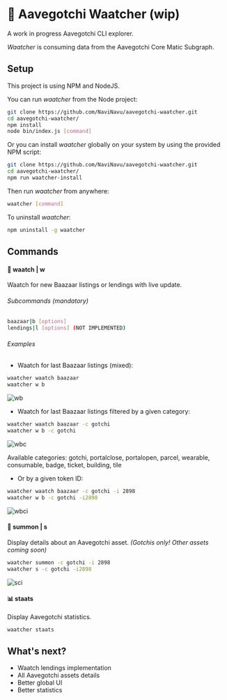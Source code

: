 # 👻 Aavegotchi Waatcher (wip)

A work in progress Aavegotchi CLI explorer.

*Waatcher* is consuming data from the Aavegotchi Core Matic Subgraph.


## Setup
This project is using NPM and NodeJS.

You can run *waatcher* from the Node project:
```bash
git clone https://github.com/NaviNavu/aavegotchi-waatcher.git
cd aavegotchi-waatcher/
npm install
node bin/index.js [command]
```

Or you can install *waatcher* globally on your system by using the provided NPM script:
```bash
git clone https://github.com/NaviNavu/aavegotchi-waatcher.git
cd aavegotchi-waatcher/
npm run waatcher-install
```

Then run *waatcher* from anywhere:
```bash
waatcher [command]
```

To uninstall *waatcher*:
```bash
npm uninstall -g waatcher
```


## Commands

#### 👀 waatch | w

Waatch for new Baazaar listings or lendings with live update.

###### Subcommands (mandatory)

```bash
baazaar|b [options]
lendings|l [options] (NOT IMPLEMENTED)
```

###### Examples

- Waatch for last Baazaar listings (mixed):
```bash
waatcher waatch baazaar
waatcher w b
```
![wb](https://user-images.githubusercontent.com/77575346/170732647-2ad80c1f-6b4d-4de0-94b2-b284eea1f9a9.png)


- Waatch for last Baazaar listings filtered by a given category:

```bash
waatcher waatch baazaar -c gotchi
waatcher w b -c gotchi
```
![wbc](https://user-images.githubusercontent.com/77575346/170733030-0814841e-40db-4de9-8b58-5ca2a281cbc9.png)

Available categories: gotchi, portalclose, portalopen, parcel, wearable, consumable, badge, ticket, building, tile

- Or by a given token ID:
```bash
waatcher waatch baazaar -c gotchi -i 2898
waatcher w b -c gotchi -i2898
```

![wbci](https://user-images.githubusercontent.com/77575346/170733182-a7e14117-a4b7-486b-9997-c43e9b631dc0.png)

#### 👻 summon | s

Display details about an Aavegotchi asset. *(Gotchis only! Other assets coming soon)*
```bash
waatcher summon -c gotchi -i 2898
waatcher s -c gotchi -i2898
```

![sci](https://user-images.githubusercontent.com/77575346/170733275-f01f39ba-8fbf-44ef-abc5-ba08ae973d7a.png)

#### 📊 staats
Display Aavegotchi statistics.

```bash
waatcher staats
```

## What's next?
- Waatch lendings implementation
- All Aavegotchi assets details
- Better global UI
- Better statistics


